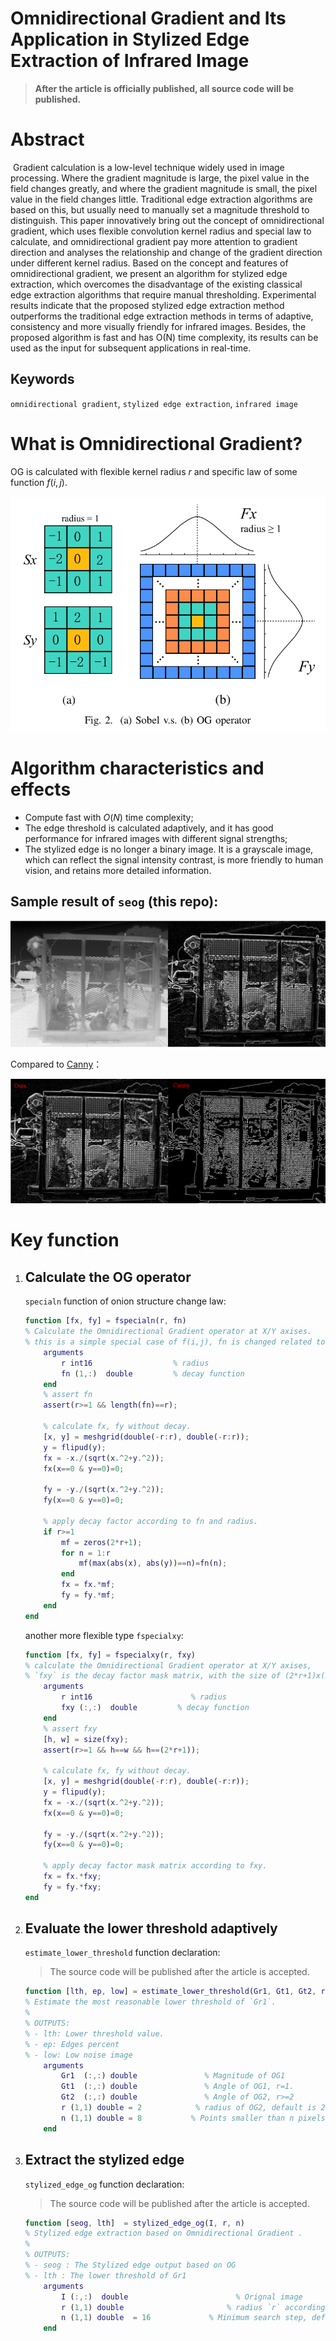 # Omnidirectional Gradient and Its Application in Stylized Edge Extraction of Infrared Image

> **After the article is officially published, all source code will be published.**

# Abstract

​	Gradient calculation is a low-level technique widely used in image processing. Where the gradient magnitude is large, the pixel value in the field changes greatly, and where the gradient magnitude is small, the pixel value in the field changes little. Traditional edge extraction algorithms are based on this, but usually need to manually set a magnitude threshold to distinguish. This paper innovatively bring out the concept of omnidirectional gradient, which uses flexible convolution kernel radius and special law to calculate, and omnidirectional gradient pay more attention to gradient direction and analyses the relationship and change of the gradient direction under different kernel radius. Based on the concept and features of omnidirectional gradient, we present an algorithm for stylized edge extraction, which overcomes the disadvantage of the existing classical edge extraction algorithms that require manual thresholding. Experimental results indicate that the proposed stylized edge extraction method outperforms the traditional edge extraction methods in terms of adaptive, consistency and more visually friendly for infrared images. Besides, the proposed algorithm is fast and has O(N) time complexity, its results can be used as the input for subsequent applications in real-time.

## Keywords

`omnidirectional gradient`, `stylized edge extraction`, `infrared image`



# What is Omnidirectional Gradient?

OG is calculated with flexible kernel radius $r$ and specific law of some function $f(i,j)$.

![image-20220625123913312](README/image-20220625123913312.png)



# Algorithm characteristics and effects

- Compute fast with $O(N)$ time complexity;
- The edge threshold is calculated adaptively, and it has good performance for infrared images with different signal strengths;
- The stylized edge is no longer a binary image. It is a grayscale image, which can reflect the signal intensity contrast, is more friendly to human vision, and retains more detailed information.

## Sample result of `seog` (this repo):

![image-20220625124210741](README/image-20220625124210741.png)

Compared to [Canny](https://en.wikipedia.org/wiki/Canny_edge_detector)：

![image-20220625124542050](README/image-20220625124542050.png)

# Key function

1) ## Calculate the OG operator

   `specialn` function of onion structure change law:

   ```matlab
   function [fx, fy] = fspecialn(r, fn)
   % Calculate the Omnidirectional Gradient operator at X/Y axises.
   % this is a simple special case of f(i,j), fn is changed related to n, n = max(|i|,|j|).
       arguments
           r int16                  % radius
           fn (1,:)  double         % decay function
       end
       % assert fn    
       assert(r>=1 && length(fn)==r);
       
       % calculate fx, fy without decay.    
       [x, y] = meshgrid(double(-r:r), double(-r:r));
       y = flipud(y); 
       fx = -x./(sqrt(x.^2+y.^2));
       fx(x==0 & y==0)=0;    
   
       fy = -y./(sqrt(x.^2+y.^2));
       fy(x==0 & y==0)=0;
       
       % apply decay factor according to fn and radius.
       if r>=1
           mf = zeros(2*r+1);
           for n = 1:r
               mf(max(abs(x), abs(y))==n)=fn(n);
           end
           fx = fx.*mf;
           fy = fy.*mf;
       end
   end
   ```

   another more flexible type `fspecialxy`:

   ```matlab
   function [fx, fy] = fspecialxy(r, fxy)
   % calculate the Omnidirectional Gradient operator at X/Y axises,
   % `fxy` is the decay factor mask matrix, with the size of (2*r+1)x(2*r+1).
       arguments
           r int16                      % radius
           fxy (:,:)  double         % decay function
       end
       % assert fxy
       [h, w] = size(fxy);
       assert(r>=1 && h==w && h==(2*r+1));
       
       % calculate fx, fy without decay.    
       [x, y] = meshgrid(double(-r:r), double(-r:r));
       y = flipud(y); 
       fx = -x./(sqrt(x.^2+y.^2));
       fx(x==0 & y==0)=0;    
   
       fy = -y./(sqrt(x.^2+y.^2));
       fy(x==0 & y==0)=0;
       
       % apply decay factor mask matrix according to fxy.
       fx = fx.*fxy;
       fy = fy.*fxy;
   end
   ```

   

2) ## Evaluate the lower threshold adaptively

   `estimate_lower_threshold` function declaration:

   > The source code will be published after the article is accepted.

   ```matlab
   function [lth, ep, low] = estimate_lower_threshold(Gr1, Gt1, Gt2, r, n)
   % Estimate the most reasonable lower threshold of `Gr1`.
   %
   % OUTPUTS:
   % - lth: Lower threshold value.
   % - ep: Edges percent
   % - low: Low noise image
       arguments
           Gr1  (:,:) double               % Magnitude of OG1
           Gt1  (:,:) double               % Angle of OG1, r=1.
           Gt2  (:,:) double               % Angle of OG2, r>=2
           r (1,1) double = 2            % radius of OG2, default is 2.
           n (1,1) double = 8           % Points smaller than n pixels are not considered
       end
   ```

   

3) ## Extract the stylized edge

   `stylized_edge_og` function declaration:

   > The source code will be published after the article is accepted.

   ```matlab
   function [seog, lth]  = stylized_edge_og(I, r, n)
   % Stylized edge extraction based on Omnidirectional Gradient .
   %
   % OUTPUTS:
   % - seog : The Stylized edge output based on OG
   % - lth : The lower threshold of Gr1
       arguments
           I (:,:)  double                        % Orignal image
           r (1,1) double                       % radius `r` according to Gt2
           n (1,1) double  = 16             % Minimum search step, default is 16
       end
   ```

   
